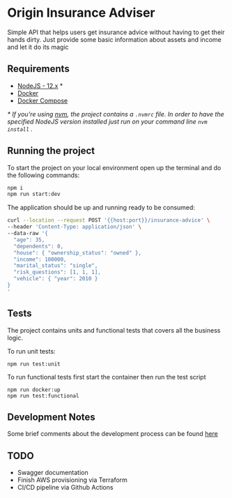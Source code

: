 # Origin Insurance Adviser

Simple API that helps users get insurance advice without having to get their hands dirty.
Just provide some basic information about assets and income and let it do its magic

## Requirements

- [NodeJS - 12.x](https://nodejs.org/) *
- [Docker](https://docs.docker.com/get-docker/)
- [Docker Compose](https://docs.docker.com/compose/install/)

_* If you're using [nvm](https://github.com/nvm-sh/nvm), the project contains a `.nvmrc` file. In order to have the specified NodeJS version installed just run on your command line `nvm install` ._

## Running the project

To start the project on your local environment open up the terminal and do the following commands:

```sh
npm i
npm run start:dev
```

The application should be up and running ready to be consumed:

```sh
curl --location --request POST '{{host:port}}/insurance-advice' \
--header 'Content-Type: application/json' \
--data-raw '{
  "age": 35,
  "dependents": 0,
  "house": { "ownership_status": "owned" },
  "income": 100000,
  "marital_status": "single",
  "risk_questions": [1, 1, 1],
  "vehicle": { "year": 2010 }
}
'
```

## Tests

The project contains units and functional tests that covers all the business logic.

To run unit tests:
```
npm run test:unit
```

To run functional tests first start the container then run the test script
```
npm run docker:up
npm run test:functional
```

## Development Notes

Some brief comments about the development process can be found [here](./notes.md)

## TODO
- Swagger documentation
- Finish AWS provisioning via Terraform
- CI/CD pipeline via Github Actions
